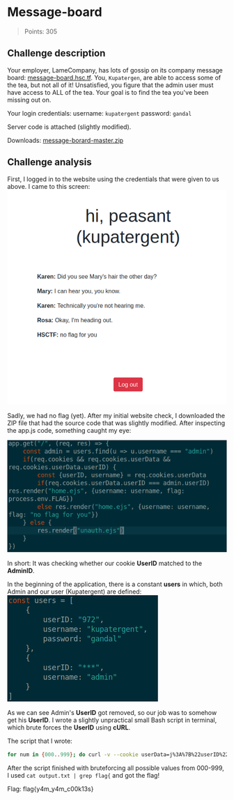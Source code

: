 # Message-board
>Points: 305

## Challenge description
Your employer, LameCompany, has lots of gossip on its company message board: [message-board.hsc.tf](message-board.hsc.tf). You, `Kupatergen`, are able to access some of the tea, but not all of it! Unsatisfied, you figure that the admin user must have access to ALL of the tea. Your goal is to find the tea you've been missing out on.

Your login credentials: username: `kupatergent` password: `gandal`

Server code is attached (slightly modified).

Downloads: [message-borard-master.zip](message-board-master.zip)

## Challenge analysis
First, I logged in to the website using the credentials that were given to us above. I came to this screen:
![Screenshot](web_msgbrd_1.png)

Sadly, we had no flag (yet). After my initial website check, I downloaded the ZIP file that had the source code that was slightly modified. After inspecting the app.js code, something caught my eye:

![Screenshot](web_msgbrd_2.png)

In short: It was checking whether our cookie **UserID** matched to the **AdminID**. 

In the beginning of the application, there is a constant **users** in which, both Admin and our user (Kupatergent) are defined:
![Screenshot](web_msgbrd_3.png)

As we can see Admin's **UserID** got removed, so our job was to somehow get his **UserID**. I wrote a slightly unpractical small Bash script in terminal, which brute forces the **UserID** using **cURL**.

The script that I wrote: 
```bash
for num in {000..999}; do curl -v --cookie userData=j%3A%7B%22userID%22%3A%22$num%22%2C%22username%22%3A%22admin%22%7D https://message-board.hsc.tf/ -o output.txt; done
```

After the script finished with bruteforcing all possible values from 000-999, I used `cat output.txt | grep flag{` and got the flag!

Flag: flag{y4m_y4m_c00k13s}

